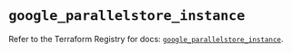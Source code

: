 # `google_parallelstore_instance`

Refer to the Terraform Registry for docs: [`google_parallelstore_instance`](https://registry.terraform.io/providers/hashicorp/google-beta/6.14.1/docs/resources/google_parallelstore_instance).
